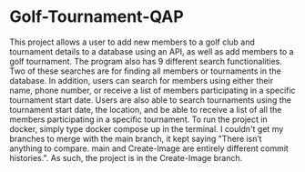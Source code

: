 # Golf-Tournament-QAP
This project allows a user to add new  members to a golf club and tournament details to a database using an API, as well as add members to a golf tournament. The program also has 9 different search functionalities. Two of these searches are for finding all members or tournaments in the database. In addition, users can search for members using either their name, phone number, or receive a list of members participating in a specific tournament start date. Users are also able to search tournaments using the tournament start date, the location, and be able to receive a list of all the members participating in a specific tournament. To run the project in docker, simply type docker compose up in the terminal. I couldn't get my branches to merge with the main branch, it kept saying "There isn’t anything to compare. main and Create-Image are entirely different commit histories.". As such, the project is in the Create-Image branch.
